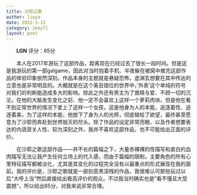 ```yaml
---
title: 沙耶之歌
author: linya
date: 2022-1-12
category: Jekyll
layout: post
---
```


&ensp;&ensp;&ensp;&ensp;**LGN** 评分：65分

&ensp;&ensp;&ensp;&ensp;本人在2017年游玩了这部作品，距离现在已经过去了很长一段时间。但是这是我游玩的第一部galgame，因此对当时抱着手机、半夜躲在被窝中推完这部作品的体验印象依然深刻。作品本身的主题就是悬疑恐怖，虚渊玄想要在其中传达的立意也是非常明显的。大概就是在这个美丑错位的世界中，’外表’这个单纯的符号对我们的判断能造成多大的影响。除此之外还有男主为了救赎与爱、不顾一切的沉沦。在他的大脑发生变化之前、他一定不会喜欢上这样一个萝莉肉块，但是他在看不到正常世界的情况下爱上了这样一个女孩，这是他身为人的本能，追逐着性、追逐着美，为了这样的本能、他放下了身为人的光辉，彻底输给了欲望，最终甚至愿意为了沙耶而奔赴到世界毁灭的尽头。除了作品的设定非常亮眼、以及作者想要表达的内涵至关人性、较为深刻之外，我并不喜欢这部作品，也不可能给出正面的评价。

&ensp;&ensp;&ensp;&ensp;在沙耶之歌这部作品——并不长的篇幅之下，大量赤裸裸的性描写和直白的血肉描写无法让我产生任何立场上的代入感，而由于篇幅的限制，主要角色的所有心里特征描写都被淡化，尤其是其变化的过程完全没有以最重点的形式展现在我的面前。我的评价是，沙耶之歌就是一部刻意黑深残的作品，我很难认可那些玩过以后“大呼上当“然后直接给出极高评价的观众。不过我当时确实也是”看不懂且大受震撼“，所以给出65分，对我来说非常合理。